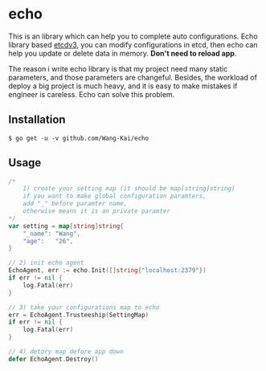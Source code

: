 # echo

This is an library which can help you to complete auto configurations. Echo library based [etcdv3](https://github.com/coreos/etcd), you can modify configurations in etcd, then echo can help you update or delete data in memory. **Don't need to reload app**.

The reason i write echo library is that my project need many static parameters, and those parameters are changeful. Besides, the workload of deploy a big project is much heavy, and it is easy to make mistakes if engineer is careless. Echo can solve this problem.

## Installation
```
$ go get -u -v github.com/Wang-Kai/echo
```

## Usage
```go
/*
	1) create your setting map (it should be map[string]string)
	if you want to make global configuration paramters,
	add "_" before paramter name,
	otherwise means it is an private paramter
*/
var setting = map[string]string{
	"_name": "Wang",
	"age":   "26",
}

// 2) init echo agent
EchoAgent, err := echo.Init([]string{"localhost:2379"})
if err != nil {
	log.Fatal(err)
}

// 3) take your configurations map to echo
err = EchoAgent.Trusteeship(SettingMap)
if err != nil {
	log.Fatal(err)
}

// 4) detory map defore app down
defer EchoAgent.Destroy()
```
